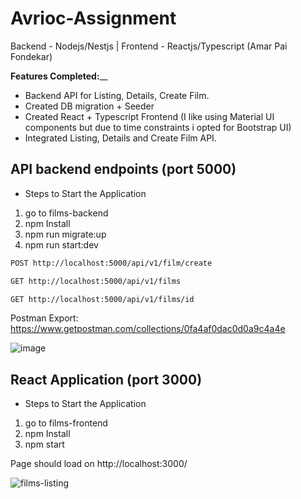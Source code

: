 # Avrioc-Assignment
Backend - Nodejs/Nestjs | Frontend - Reactjs/Typescript  (Amar Pai Fondekar)

**Features Completed:**__
* Backend API for Listing, Details, Create Film.
* Created DB migration + Seeder
* Created React + Typescript Frontend (I like using Material UI components but due to time constraints i opted for Bootstrap UI)
* Integrated Listing, Details and Create Film API.


## API backend endpoints (port 5000)

* Steps to Start the Application
1) go to films-backend
2) npm Install
3) npm run migrate:up
4) npm run start:dev

```bash
POST http://localhost:5000/api/v1/film/create

GET http://localhost:5000/api/v1/films

GET http://localhost:5000/api/v1/films/id
```

Postman Export: https://www.getpostman.com/collections/0fa4af0dac0d0a9c4a4e

![image](https://user-images.githubusercontent.com/10544557/123557089-97705400-d7ac-11eb-953a-b9832ce59564.png)


## React Application (port 3000)

* Steps to Start the Application
1) go to films-frontend
1) npm Install
2) npm start

Page should load on http://localhost:3000/

![films-listing](https://user-images.githubusercontent.com/10544557/123556621-c46f3780-d7a9-11eb-826e-1500fceb62a3.png)
